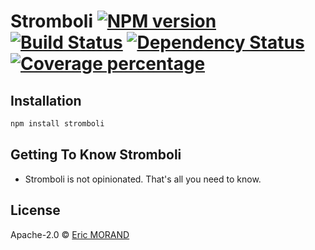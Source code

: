 # Stromboli [![NPM version][npm-image]][npm-url] [![Build Status][travis-image]][travis-url] [![Dependency Status][daviddm-image]][daviddm-url] [![Coverage percentage][coveralls-image]][coveralls-url]
> 

## Installation

```bash
npm install stromboli
```

## Getting To Know Stromboli

 * Stromboli is not opinionated. That's all you need to know.

## License

Apache-2.0 © [Eric MORAND]()

[npm-image]: https://badge.fury.io/js/stromboli.svg
[npm-url]: https://npmjs.org/package/stromboli
[travis-image]: https://travis-ci.org/ericmorand/stromboli.svg?branch=master
[travis-url]: https://travis-ci.org/ericmorand/stromboli
[daviddm-image]: https://david-dm.org/ericmorand/stromboli.svg?theme=shields.io
[daviddm-url]: https://david-dm.org/ericmorand/stromboli
[coveralls-image]: https://coveralls.io/repos/github/ericmorand/stromboli/badge.svg
[coveralls-url]: https://coveralls.io/github/ericmorand/stromboli

